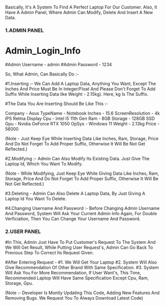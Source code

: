 Basically, It's A System To Find A Perfect Laptop For Our Customer. Also, It Have A Admin Panel, Where Admin Can Modify, Delete  And Insert A New Data.





### 1.ADMIN PANEL ###

# Admin_Login_Info #
#Admin Username - admin
#Admin Password - 1234



So, What Admin, Can Basically Do :-

#1.Inserting :- We Can Add A Laptop Data, Anything You Want, Except The Inches And Price Must Be In Integer/Float And Please Don't Forget To Add Suffix While Inserting Data like Weight - 2.15kg). Here, kg Is The Suffix. 

#The Data You Are Inserting Should Be Like This :-

Company - Asus
TypeName - Notebook
Inches - 15.6
ScreenResolution - 4k IPS Retina Display
Cpu - Intel i5 11th Gen
Ram - 8GB
Storage - 128GB SSD
Gpu - Nvidia GeForce RTX 1050
OpSys - Windows 11
Weight - 2.13kg
Price - 56000

(Note - Just Keep Eye While Inserting Data Like Inches, Ram, Storage, Price And Do Not Forget To Add Proper Suffix, Otherwise It Will Be Not Get Reflected.)



#2.Modifying :- Admin Can Also Modify Its Existing Data. Just Give The Laptop Id, Which You Want To Modify.

(Note - While Modifying, Just Keep Eye While Giving Data Like Inches, Ram, Storage, Price And Do Not Forget To Add Proper Suffix, Otherwise It Will Be Not Get Reflected.)



#3.Deleting - Admin Can Also Delete A Laptop Data, By Just Giving A Laptop Id You Want To Delete.



#4.Changing Username And Password :- Before Changing Admin Username And Password, System Will Ask Your Current Admin Info Again, For Double Verficiation, Then You Can Change Your Username And Password.





### 2.USER PANEL ###

#In This, Admin Just Have To Put Customer's Request To The System And We Will Get Result, While Putting User Request's, Admin Can Go Back To Previous Step To Correct Its Request Given.

#After Entering Request -
#1. We Will Get Your Laptop
#2. System Will Also Give Recommendation Of Other Brand With Same Specification.
#3. System Will Ask You For More Recommendation, If User Want's, This Time, Recommended Laptop Will Have Same Specification Except Cpu, Ram, Storage, Gpu.





(Note :- Developer Is Montly Updating This Code, Adding New Features And Removing Bugs. We Request You To Always Download Latest Code)
